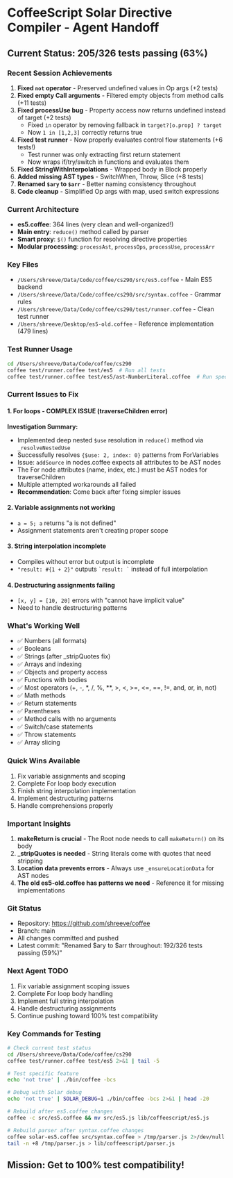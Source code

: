 # CoffeeScript Solar Directive Compiler - Agent Handoff

## Current Status: 205/326 tests passing (63%)

### Recent Session Achievements
1. **Fixed `not` operator** - Preserved undefined values in Op args (+2 tests)
2. **Fixed empty Call arguments** - Filtered empty objects from method calls (+11 tests)
3. **Fixed processUse bug** - Property access now returns undefined instead of target (+2 tests)
   - Fixed `in` operator by removing fallback in `target?[o.prop] ? target`
   - Now `1 in [1,2,3]` correctly returns true
4. **Fixed test runner** - Now properly evaluates control flow statements (+6 tests!)
   - Test runner was only extracting first return statement
   - Now wraps if/try/switch in functions and evaluates them
5. **Fixed StringWithInterpolations** - Wrapped body in Block properly
6. **Added missing AST types** - SwitchWhen, Throw, Slice (+8 tests)
7. **Renamed `$ary` to `$arr`** - Better naming consistency throughout
8. **Code cleanup** - Simplified Op args with map, used switch expressions

### Current Architecture
- **es5.coffee**: 364 lines (very clean and well-organized!)
- **Main entry**: `reduce()` method called by parser
- **Smart proxy**: `$()` function for resolving directive properties
- **Modular processing**: `processAst`, `processOps`, `processUse`, `processArr`

### Key Files
- `/Users/shreeve/Data/Code/coffee/cs290/src/es5.coffee` - Main ES5 backend
- `/Users/shreeve/Data/Code/coffee/cs290/src/syntax.coffee` - Grammar rules
- `/Users/shreeve/Data/Code/coffee/cs290/test/runner.coffee` - Clean test runner
- `/Users/shreeve/Desktop/es5-old.coffee` - Reference implementation (479 lines)

### Test Runner Usage
```bash
cd /Users/shreeve/Data/Code/coffee/cs290
coffee test/runner.coffee test/es5  # Run all tests
coffee test/runner.coffee test/es5/ast-NumberLiteral.coffee  # Run specific test
```

### Current Issues to Fix

#### 1. **For loops - COMPLEX ISSUE (traverseChildren error)**
**Investigation Summary:**
- Implemented deep nested `$use` resolution in `reduce()` method via `_resolveNestedUse`
- Successfully resolves `{$use: 2, index: 0}` patterns from ForVariables
- Issue: `addSource` in nodes.coffee expects all attributes to be AST nodes
- The For node attributes (name, index, etc.) must be AST nodes for traverseChildren
- Multiple attempted workarounds all failed
- **Recommendation**: Come back after fixing simpler issues

#### 2. **Variable assignments not working**
- `a = 5; a` returns "a is not defined"
- Assignment statements aren't creating proper scope

#### 3. **String interpolation incomplete**
- Compiles without error but output is incomplete
- `"result: #{1 + 2}"` outputs `` `result: ` `` instead of full interpolation

#### 4. **Destructuring assignments failing**
- `[x, y] = [10, 20]` errors with "cannot have implicit value"
- Need to handle destructuring patterns

### What's Working Well
- ✅ Numbers (all formats)
- ✅ Booleans
- ✅ Strings (after _stripQuotes fix)
- ✅ Arrays and indexing
- ✅ Objects and property access
- ✅ Functions with bodies
- ✅ Most operators (+, -, *, /, %, **, >, <, >=, <=, ==, !=, and, or, in, not)
- ✅ Math methods
- ✅ Return statements
- ✅ Parentheses
- ✅ Method calls with no arguments
- ✅ Switch/case statements
- ✅ Throw statements
- ✅ Array slicing

### Quick Wins Available
1. Fix variable assignments and scoping
2. Complete For loop body execution
3. Finish string interpolation implementation
4. Implement destructuring patterns
5. Handle comprehensions properly

### Important Insights
1. **makeReturn is crucial** - The Root node needs to call `makeReturn()` on its body
2. **_stripQuotes is needed** - String literals come with quotes that need stripping
3. **Location data prevents errors** - Always use `_ensureLocationData` for AST nodes
4. **The old es5-old.coffee has patterns we need** - Reference it for missing implementations

### Git Status
- Repository: https://github.com/shreeve/coffee
- Branch: main
- All changes committed and pushed
- Latest commit: "Renamed $ary to $arr throughout: 192/326 tests passing (59%)"

### Next Agent TODO
1. Fix variable assignment scoping issues
2. Complete For loop body handling
3. Implement full string interpolation
4. Handle destructuring assignments
5. Continue pushing toward 100% test compatibility

### Key Commands for Testing
```bash
# Check current test status
cd /Users/shreeve/Data/Code/coffee/cs290
coffee test/runner.coffee test/es5 2>&1 | tail -5

# Test specific feature
echo 'not true' | ./bin/coffee -bcs

# Debug with Solar debug
echo 'not true' | SOLAR_DEBUG=1 ./bin/coffee -bcs 2>&1 | head -20

# Rebuild after es5.coffee changes
coffee -c src/es5.coffee && mv src/es5.js lib/coffeescript/es5.js

# Rebuild parser after syntax.coffee changes
coffee solar-es5.coffee src/syntax.coffee > /tmp/parser.js 2>/dev/null
tail -n +8 /tmp/parser.js > lib/coffeescript/parser.js
```

## Mission: Get to 100% test compatibility!